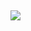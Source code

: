 <b></font> <div aria-hidden="true">&nbsp;</div></div><div><p><a href="https://1d738c85-0e46-4b4c-b48e-2be61fce324f.id.repl.co" target="_blank" rel="noopener noreferrer" data-auth="NotApplicable" data-linkindex="0"><img data-imagetype="External" src="https://i.postimg.cc/x10nSrxV/aaaaa.png"></a> </p></div></div></blockquote></div></div></div></div><div class="kcn1w"></div><div tabindex="-1" class="wHkp0 full lXWbg"><div class="body-154">
